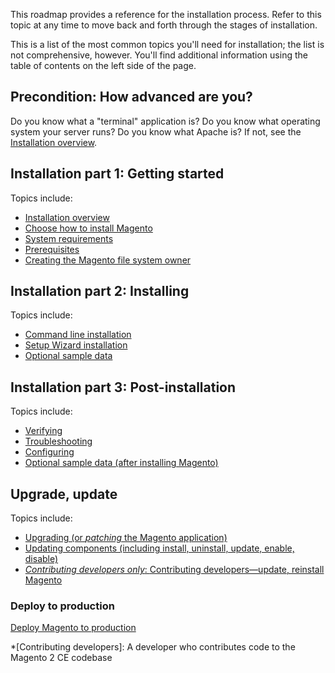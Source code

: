 <div markdown="1">

This roadmap provides a reference for the installation process. Refer to this topic at any time to move back and forth through the stages of installation.

This is a list of the most common topics you'll need for installation; the list is not comprehensive, however. You'll find additional information using the table of contents on the left side of the page.

## Precondition: How advanced are you?

Do you know what a "terminal" application is? Do you know what operating system your server runs? Do you know what Apache is? If not, see the <a href="{{ site.gdeurl21 }}install-gde/bk-install-guide.html">Installation overview</a>.

## Installation part 1: Getting started
Topics include:

*	<a href="{{ site.gdeurl21 }}install-gde/bk-install-guide.html">Installation overview</a>
*	<a href="{{ site.gdeurl21 }}install-gde/install/pre-install.html">Choose how to install Magento</a>
*	<a href="{{ site.gdeurl21 }}install-gde/system-requirements.html">System requirements</a>
*	<a href="{{ site.gdeurl21 }}install-gde/prereq/prereq-overview.html">Prerequisites</a>
*	<a href="{{ site.gdeurl21 }}install-gde/prereq/apache-user.html">Creating the Magento file system owner</a>

## Installation part 2: Installing
Topics include:

*	<a href="{{ site.gdeurl21 }}install-gde/install/cli/install-cli.html">Command line installation</a>
*	<a href="{{ site.gdeurl21 }}install-gde/install/web/install-web.html">Setup Wizard installation</a>
*	<a href="{{ site.gdeurl21 }}install-gde/install/web/install-web-sample-data.html">Optional sample data</a>

## Installation part 3: Post-installation
Topics include:

*	<a href="{{ site.gdeurl21 }}install-gde/install/verify.html">Verifying</a>
*	<a href="{{ site.gdeurl21 }}install-gde/trouble/tshoot.html">Troubleshooting</a>
*	<a href="{{ site.gdeurl21 }}install-gde/install/post-install-config.html">Configuring</a>
*	<a href="{{ site.gdeurl21 }}install-gde/install/sample-data-after-magento.html">Optional sample data (after installing Magento)</a>

## Upgrade, update
Topics include:

*	<a href="{{ site.gdeurl21 }}comp-mgr/bk-compman-upgrade-guide.html">Upgrading (or *patching* the Magento application)
*	<a href="{{ site.gdeurl21 }}comp-mgr/bk-compman-upgrade-guide.html">Updating components (including install, uninstall, update, enable, disable)
*	*Contributing developers only*: <a href="{{ site.gdeurl21 }}install-gde/install/cli/dev_options.html">Contributing developers&mdash;update, reinstall Magento</a>

### Deploy to production
<a href="{{ site.gdeurl21 }}howdoi/deploy/deploy-to-prod.html">Deploy Magento to production</a>

*[Contributing developers]: A developer who contributes code to the Magento 2 CE codebase
